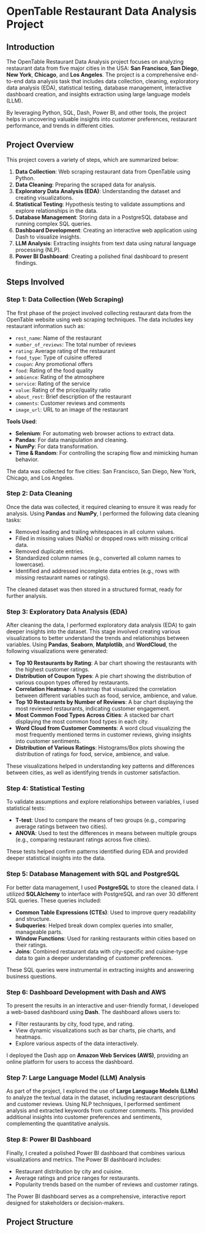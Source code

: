 # OpenTable Restaurant Data Analysis Project

## Introduction

The OpenTable Restaurant Data Analysis project focuses on analyzing restaurant data from five major cities in the USA: **San Francisco**, **San Diego**, **New York**, **Chicago**, and **Los Angeles**. The project is a comprehensive end-to-end data analysis task that includes data collection, cleaning, exploratory data analysis (EDA), statistical testing, database management, interactive dashboard creation, and insights extraction using large language models (LLM). 

By leveraging Python, SQL, Dash, Power BI, and other tools, the project helps in uncovering valuable insights into customer preferences, restaurant performance, and trends in different cities.


## Project Overview

This project covers a variety of steps, which are summarized below:

1. **Data Collection**: Web scraping restaurant data from OpenTable using Python.
2. **Data Cleaning**: Preparing the scraped data for analysis.
3. **Exploratory Data Analysis (EDA)**: Understanding the dataset and creating visualizations.
4. **Statistical Testing**: Hypothesis testing to validate assumptions and explore relationships in the data.
5. **Database Management**: Storing data in a PostgreSQL database and running complex SQL queries.
6. **Dashboard Development**: Creating an interactive web application using Dash to visualize insights.
7. **LLM Analysis**: Extracting insights from text data using natural language processing (NLP).
8. **Power BI Dashboard**: Creating a polished final dashboard to present findings.

## Steps Involved

### Step 1: Data Collection (Web Scraping)

The first phase of the project involved collecting restaurant data from the OpenTable website using web scraping techniques. The data includes key restaurant information such as:

- `rest_name`: Name of the restaurant
- `number_of_reviews`: The total number of reviews
- `rating`: Average rating of the restaurant
- `food_type`: Type of cuisine offered
- `coupon`: Any promotional offers
- `food`: Rating of the food quality
- `ambience`: Rating of the atmosphere
- `service`: Rating of the service
- `value`: Rating of the price/quality ratio
- `about_rest`: Brief description of the restaurant
- `comments`: Customer reviews and comments
- `image_url`: URL to an image of the restaurant

**Tools Used**:
- **Selenium**: For automating web browser actions to extract data.
- **Pandas**: For data manipulation and cleaning.
- **NumPy**: For data transformation.
- **Time & Random**: For controlling the scraping flow and mimicking human behavior.

The data was collected for five cities: San Francisco, San Diego, New York, Chicago, and Los Angeles.

### Step 2: Data Cleaning

Once the data was collected, it required cleaning to ensure it was ready for analysis. Using **Pandas** and **NumPy**, I performed the following data cleaning tasks:

- Removed leading and trailing whitespaces in all column values.
- Filled in missing values (NaNs) or dropped rows with missing critical data.
- Removed duplicate entries.
- Standardized column names (e.g., converted all column names to lowercase).
- Identified and addressed incomplete data entries (e.g., rows with missing restaurant names or ratings).

The cleaned dataset was then stored in a structured format, ready for further analysis.

### Step 3: Exploratory Data Analysis (EDA)

After cleaning the data, I performed exploratory data analysis (EDA) to gain deeper insights into the dataset. This stage involved creating various visualizations to better understand the trends and relationships between variables. Using **Pandas**, **Seaborn**, **Matplotlib**, and **WordCloud**, the following visualizations were generated:

- **Top 10 Restaurants by Rating**: A bar chart showing the restaurants with the highest customer ratings.
- **Distribution of Coupon Types**: A pie chart showing the distribution of various coupon types offered by restaurants.
- **Correlation Heatmap**: A heatmap that visualized the correlation between different variables such as food, service, ambience, and value.
- **Top 10 Restaurants by Number of Reviews**: A bar chart displaying the most reviewed restaurants, indicating customer engagement.
- **Most Common Food Types Across Cities**: A stacked bar chart displaying the most common food types in each city.
- **Word Cloud from Customer Comments**: A word cloud visualizing the most frequently mentioned terms in customer reviews, giving insights into customer sentiments.
- **Distribution of Various Ratings**: Histograms/Box plots showing the distribution of ratings for food, service, ambience, and value.

These visualizations helped in understanding key patterns and differences between cities, as well as identifying trends in customer satisfaction.

### Step 4: Statistical Testing

To validate assumptions and explore relationships between variables, I used statistical tests:

- **T-test**: Used to compare the means of two groups (e.g., comparing average ratings between two cities).
- **ANOVA**: Used to test the differences in means between multiple groups (e.g., comparing restaurant ratings across five cities).

These tests helped confirm patterns identified during EDA and provided deeper statistical insights into the data.

### Step 5: Database Management with SQL and PostgreSQL

For better data management, I used **PostgreSQL** to store the cleaned data. I utilized **SQLAlchemy** to interface with PostgreSQL and ran over 30 different SQL queries. These queries included:

- **Common Table Expressions (CTEs)**: Used to improve query readability and structure.
- **Subqueries**: Helped break down complex queries into smaller, manageable parts.
- **Window Functions**: Used for ranking restaurants within cities based on their ratings.
- **Joins**: Combined restaurant data with city-specific and cuisine-type data to gain a deeper understanding of customer preferences.

These SQL queries were instrumental in extracting insights and answering business questions.

### Step 6: Dashboard Development with Dash and AWS

To present the results in an interactive and user-friendly format, I developed a web-based dashboard using **Dash**. The dashboard allows users to:

- Filter restaurants by city, food type, and rating.
- View dynamic visualizations such as bar charts, pie charts, and heatmaps.
- Explore various aspects of the data interactively.

I deployed the Dash app on **Amazon Web Services (AWS)**, providing an online platform for users to access the dashboard.

### Step 7: Large Language Model (LLM) Analysis

As part of the project, I explored the use of **Large Language Models (LLMs)** to analyze the textual data in the dataset, including restaurant descriptions and customer reviews. Using NLP techniques, I performed sentiment analysis and extracted keywords from customer comments. This provided additional insights into customer preferences and sentiments, complementing the quantitative analysis.

### Step 8: Power BI Dashboard

Finally, I created a polished Power BI dashboard that combines various visualizations and metrics. The Power BI dashboard includes:

- Restaurant distribution by city and cuisine.
- Average ratings and price ranges for restaurants.
- Popularity trends based on the number of reviews and customer ratings.

The Power BI dashboard serves as a comprehensive, interactive report designed for stakeholders or decision-makers.

## Project Structure

